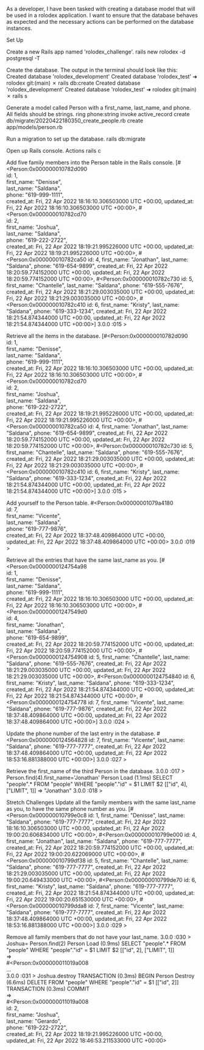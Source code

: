 As a developer, I have been tasked with creating a database model that will be used in a rolodex application. I want to ensure that the database behaves as expected and the necessary actions can be performed on the database instances.

Set Up

Create a new Rails app named 'rolodex_challenge'.
rails new rolodex -d postgresql -T

Create the database. The output in the terminal should look like this:
Created database 'rolodex_development'
Created database 'rolodex_test'
➜  rolodex git:(main) ✗ rails db:create
Created database 'rolodex_development'
Created database 'rolodex_test'
➜  rolodex git:(main) ✗ rails s


Generate a model called Person with a first_name, last_name, and phone. All fields should be strings.
ring phone:string
      invoke  active_record
      create    db/migrate/20220422180350_create_people.rb
      create    app/models/person.rb


Run a migration to set up the database.
rails db:migrate

Open up Rails console.
Actions
 rails c

Add five family members into the Person table in the Rails console.
[#<Person:0x000000010782d090                                  
  id: 1,                                                      
  first_name: "Denisse",                                      
  last_name: "Saldana",                                       
  phone: "619-999-1111",                                      
  created_at: Fri, 22 Apr 2022 18:16:10.306503000 UTC +00:00, 
  updated_at: Fri, 22 Apr 2022 18:16:10.306503000 UTC +00:00>,
 #<Person:0x000000010782cd70                                  
  id: 2,                                                      
  first_name: "Joshua",                                       
  last_name: "Saldana",                                       
  phone: "619-222-2722",                                      
  created_at: Fri, 22 Apr 2022 18:19:21.995226000 UTC +00:00, 
  updated_at: Fri, 22 Apr 2022 18:19:21.995226000 UTC +00:00>,
 #<Person:0x000000010782ca50
  id: 4,
  first_name: "Jonathan",
  last_name: "Saldana",
  phone: "619-654-9899",
  created_at: Fri, 22 Apr 2022 18:20:59.774152000 UTC +00:00,
  updated_at: Fri, 22 Apr 2022 18:20:59.774152000 UTC +00:00>,
 #<Person:0x000000010782c730
  id: 5,
  first_name: "Chantelle",
  last_name: "Saldana",
  phone: "619-555-7676",
  created_at: Fri, 22 Apr 2022 18:21:29.003035000 UTC +00:00,
  updated_at: Fri, 22 Apr 2022 18:21:29.003035000 UTC +00:00>,
 #<Person:0x000000010782c410
  id: 6,
  first_name: "Kristy",
  last_name: "Saldana",
  phone: "619-333-1234",
  created_at: Fri, 22 Apr 2022 18:21:54.874344000 UTC +00:00,
  updated_at: Fri, 22 Apr 2022 18:21:54.874344000 UTC +00:00>] 
3.0.0 :015 > 

Retrieve all the items in the database.
[#<Person:0x000000010782d090                                  
  id: 1,                                                      
  first_name: "Denisse",                                      
  last_name: "Saldana",                                       
  phone: "619-999-1111",                                      
  created_at: Fri, 22 Apr 2022 18:16:10.306503000 UTC +00:00, 
  updated_at: Fri, 22 Apr 2022 18:16:10.306503000 UTC +00:00>,
 #<Person:0x000000010782cd70                                  
  id: 2,                                                      
  first_name: "Joshua",                                       
  last_name: "Saldana",                                       
  phone: "619-222-2722",                                      
  created_at: Fri, 22 Apr 2022 18:19:21.995226000 UTC +00:00, 
  updated_at: Fri, 22 Apr 2022 18:19:21.995226000 UTC +00:00>,
 #<Person:0x000000010782ca50
  id: 4,
  first_name: "Jonathan",
  last_name: "Saldana",
  phone: "619-654-9899",
  created_at: Fri, 22 Apr 2022 18:20:59.774152000 UTC +00:00,
  updated_at: Fri, 22 Apr 2022 18:20:59.774152000 UTC +00:00>,
 #<Person:0x000000010782c730
  id: 5,
  first_name: "Chantelle",
  last_name: "Saldana",
  phone: "619-555-7676",
  created_at: Fri, 22 Apr 2022 18:21:29.003035000 UTC +00:00,
  updated_at: Fri, 22 Apr 2022 18:21:29.003035000 UTC +00:00>,
 #<Person:0x000000010782c410
  id: 6,
  first_name: "Kristy",
  last_name: "Saldana",
  phone: "619-333-1234",
  created_at: Fri, 22 Apr 2022 18:21:54.874344000 UTC +00:00,
  updated_at: Fri, 22 Apr 2022 18:21:54.874344000 UTC +00:00>] 
3.0.0 :015 > 

Add yourself to the Person table.
#<Person:0x00000001079a4180                                                     
 id: 7,                                                                         
 first_name: "Vicente",                                                         
 last_name: "Saldana",                                                          
 phone: "619-777-9876",                                                         
 created_at: Fri, 22 Apr 2022 18:37:48.409864000 UTC +00:00,                    
 updated_at: Fri, 22 Apr 2022 18:37:48.409864000 UTC +00:00> 
3.0.0 :019 > 


Retrieve all the entries that have the same last_name as you.
[#<Person:0x0000000124754a98                                  
  id: 1,                                                      
  first_name: "Denisse",                                      
  last_name: "Saldana",                                       
  phone: "619-999-1111",                                      
  created_at: Fri, 22 Apr 2022 18:16:10.306503000 UTC +00:00, 
  updated_at: Fri, 22 Apr 2022 18:16:10.306503000 UTC +00:00>,
 #<Person:0x00000001247549d0                                  
  id: 4,                                                      
  first_name: "Jonathan",                                     
  last_name: "Saldana",                                       
  phone: "619-654-9899",                                      
  created_at: Fri, 22 Apr 2022 18:20:59.774152000 UTC +00:00,
  updated_at: Fri, 22 Apr 2022 18:20:59.774152000 UTC +00:00>,
 #<Person:0x0000000124754908
  id: 5,
  first_name: "Chantelle",
  last_name: "Saldana",
  phone: "619-555-7676",
  created_at: Fri, 22 Apr 2022 18:21:29.003035000 UTC +00:00,
  updated_at: Fri, 22 Apr 2022 18:21:29.003035000 UTC +00:00>,
 #<Person:0x0000000124754840
  id: 6,
  first_name: "Kristy",
  last_name: "Saldana",
  phone: "619-333-1234",
  created_at: Fri, 22 Apr 2022 18:21:54.874344000 UTC +00:00,
  updated_at: Fri, 22 Apr 2022 18:21:54.874344000 UTC +00:00>,
 #<Person:0x0000000124754778
  id: 7,
  first_name: "Vicente",
  last_name: "Saldana",
  phone: "619-777-9876",
  created_at: Fri, 22 Apr 2022 18:37:48.409864000 UTC +00:00,
  updated_at: Fri, 22 Apr 2022 18:37:48.409864000 UTC +00:00>] 
3.0.0 :024 > 



Update the phone number of the last entry in the database.
 #<Person:0x0000000124564828
  id: 7,
  first_name: "Vicente",
  last_name: "Saldana",
  phone: "619-777-7777",
  created_at: Fri, 22 Apr 2022 18:37:48.409864000 UTC +00:00,
  updated_at: Fri, 22 Apr 2022 18:53:16.881388000 UTC +00:00>] 
3.0.0 :027 > 

Retrieve the first_name of the third Person in the database.
3.0.0 :017 > Person.find(4).first_name='Jonathan'
  Person Load (1.1ms)  SELECT "people".* FROM "people" WHERE "people"."id" = $1 LIMIT $2  [["id", 4], ["LIMIT", 1]]
 => "Jonathan" 
3.0.0 :018 > 


Stretch Challenges
Update all the family members with the same last_name as you, to have the same phone number as you.
[#<Person:0x000000010799e0c8
  id: 1,
  first_name: "Denisse",
  last_name: "Saldana",
  phone: "619-777-7777",
  created_at: Fri, 22 Apr 2022 18:16:10.306503000 UTC +00:00,
  updated_at: Fri, 22 Apr 2022 19:00:20.606834000 UTC +00:00>,
 #<Person:0x000000010799e000
  id: 4,
  first_name: "Jonathan",
  last_name: "Saldana",
  phone: "619-777-7777",
  created_at: Fri, 22 Apr 2022 18:20:59.774152000 UTC +00:00,
  updated_at: Fri, 22 Apr 2022 19:00:20.622069000 UTC +00:00>,
 #<Person:0x000000010799df38
  id: 5,
  first_name: "Chantelle",
  last_name: "Saldana",
  phone: "619-777-7777",
  created_at: Fri, 22 Apr 2022 18:21:29.003035000 UTC +00:00,
  updated_at: Fri, 22 Apr 2022 19:00:20.649433000 UTC +00:00>,
 #<Person:0x000000010799de70
  id: 6,
  first_name: "Kristy",
  last_name: "Saldana",
  phone: "619-777-7777",
  created_at: Fri, 22 Apr 2022 18:21:54.874344000 UTC +00:00,
  updated_at: Fri, 22 Apr 2022 19:00:20.651530000 UTC +00:00>,
 #<Person:0x000000010799dda8
  id: 7,
  first_name: "Vicente",
  last_name: "Saldana",
  phone: "619-777-7777",
  created_at: Fri, 22 Apr 2022 18:37:48.409864000 UTC +00:00,
  updated_at: Fri, 22 Apr 2022 18:53:16.881388000 UTC +00:00>] 
3.0.0 :029 > 



Remove all family members that do not have your last_name.
3.0.0 :030 > Joshua= Person.find(2)
  Person Load (0.9ms)  SELECT "people".* FROM "people" WHERE "people"."id" = $1 LIMIT $2  [["id", 2], ["LIMIT", 1]]                                   
 =>                                                                   
#<Person:0x000000011019a008                                           
...                                                                   
3.0.0 :031 > Joshua.destroy
  TRANSACTION (0.3ms)  BEGIN
  Person Destroy (6.6ms)  DELETE FROM "people" WHERE "people"."id" = $1  [["id", 2]]                                                                  
  TRANSACTION (0.3ms)  COMMIT                                         
 =>                                                                   
#<Person:0x000000011019a008                                           
 id: 2,                                                               
 first_name: "Joshua",                                                
 last_name: "Gerardo",                                                
 phone: "619-222-2722",                                       
 created_at: Fri, 22 Apr 2022 18:19:21.995226000 UTC +00:00,  
 updated_at: Fri, 22 Apr 2022 18:46:53.211533000 UTC +00:00>  